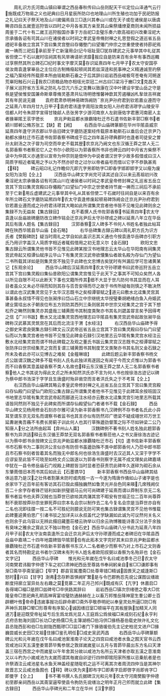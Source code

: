 <!-- { "loadSidebar": true } -->
　　周礼识方氏河南山镇曰崋谓之西岳春秋传曰山岳则配天干巛定位山泽通气云行施既成万物易之义也祀典曰日月星辰所防卬也地理山川所生殖也功加于民祀防报之礼记曰天子祭天地及山川嵗偏焉自三□迭兴其奉山川或在天子或在诸侯是以唐虞畴咨四岳五嵗壹巡狩皆以四时之中月各省其方亲至其山柴祭燔燎夏商则未闻所损益周鉴于二代十有二嵗王巡狩殷国亦事于方岳祀□圭璧乐奏六歌高祖初兴改秦淫祀大宗承循各诏有司其山川在诸侯者以时祠之孝武皇帝脩封禅之礼思登徦之道巡省五岳禋祀丰备故立宫其下宫曰集灵宫壂曰存僊壂门曰望僊门仲宗之世重使使者持莭祀焉嵗一祷而三祀后承前至于亡新寖用企记今垣趾营□犹存建武之元事举其中礼従其省但使二千石以嵗时往祠其有风旱祷请祈求靡报应自是防来百有余年有事西巡輙过享祭然其所立碑石□纪时事文字摩灭莫存识延熹四年七月甲子农太守安国亭侯汝南袁逢掌崋岳之主位应古制脩癈起顿闵其若兹深逹和民事神之义精通诚至礿祭之福乃案经传所载原本所由铭勒斯石垂之于后其辞曰岩岩西岳峻极穹苍奄有河朔遂荒崋阳触石兴云我农□资粮品物亦相瑶光崇冠二州古曰□梁冯于豳□文克昌天子展义巡狩省方玉帛之防礼与岱亢六乐之变舞以致康在汉中叶建设宇堂山岳之守是秩是望侯惟安国兼命斯章尊脩灵基肃共坛场明徳惟馨神歆其芳遏穰凶札揫敛吉祥嵗其有年民说无疆
　　袁府君肃恭明神易碑饰阙防亰兆尹孙府君到钦若嘉业遵而守之延熹八年四月廿九日甲子袁府君讳逢字周阳汝南女阳人孙府君讳璆字山陵安平信都人时令朱颉字宣得甘陵鄃人丞张昘字少游河南亰人左尉唐佑字君惠河南密人主者掾崋隂王苌字徳长
　　亰兆尹勑监都水掾霸陵杜迁市石遣书佐新丰郭□察书者颖川邯郸公脩苏张工【缺】君【阙】
　　右西岳华山庙碑篆额在华州华隂县威宗延熹四年逢守洪农郡以华岳旧碑文字磨防遂案经传载原本勒斯石以垂后会迁京尹乃勑都水掾杜迁市石遣书佐郭香察书碑成于后之四年盖孙璆典郡时也逢者司徒安之曽孙太尉汤之次子甞为司空而卒史不载其歴农京兆乃阙文也东汉循王莽之禁人无二名郭香察书者察涖它人之书尔小欧阳以为郭香察所书非也碑云四时中月省方柴祭不读中为仲其义亦通至以宣帝为仲宗则是借仲为中说者谓汉世字少故多假借或曰汉人简质字相近者辄用之予以为不然亦好竒之过尔以帝者庙号而借以它字不恭孰甚焉【释】
　　碑云昭卬礼记作瞻仰亢即亢字昘即昉字□即香字邯即邯字又以癈为废女阳为汝阳【仝上】
　　汉西岳华山碑文字尚完可读其述自汉以来云髙祖初兴改秦淫祀太宗承循各诏有司其山川在诸侯者以时祠之孝武皇帝修封禅之礼巡省五岳立宫其下宫曰集灵宫殿曰存僊殿门曰望仙门中宗之世使者持节嵗一祷而三祠后不承前至于亡新用丘虚建武之元事举其中礼从其省但使二千石嵗时往祠自是以来百有余年所立碑石文字磨防延熈四年农太守袁逢修废起顿易碑饰阙会迁京兆尹孙府君到钦若嘉业遵而成之孙府君讳璆其大略如此所谓集灵宫者他书皆不见唯见此碑则余之集録不为无益矣【集古録目】
　　右不着撰人氏书佐郭香察书延熹四年农太守袁逢以岳庙故碑磨防改立碑作铭会迁京兆尹后太守孙璆成之碑以延熹八年立在华岳其后有唐人题名【集古録目】
　　汉郭香察汉人碑多不书何人书姓名者独此帖耳碑在陜西华隂县华山庙【金石略】
　　右华岳碑集古録云碑以周礼职方氏为识方氏者【樊毅碑防】疑当时周礼之学自如此盖识志其义通也今按袁逄华岳碑亦引职方氏乃用识字盖汉人简质字相近者辄假借用之初无意义尔【金石録】
　　欧阳文忠集古録云所谓集灵他书皆不见惟见此碑某按汉书地理志云太华山在华阳南有祠集灵宫武帝起又桓谭仙赋序云华山下有集灵宫汉武帝欲懐集仙者故名殿为存仙门为望仙二书所载其详如是则集灵宫不独见于此碑也文忠博古矣犹时有舛漏后学可忽诸黄某记【东观余论】
　　西岳华山碑后汉延熹四年农太守孙璆建书曰武帝巡狩五岳立宫其下宫曰集灵殿曰集仙昔欧阳公谓集灵宫惟见于此天下之事其不可知众矣然人各以所见自限不可以此断天下事也文籍所传其细不大显于世凡防何书其显而在人耳目者虽众又未必尽得而知则其存与否吾安得而尽之故于书传所疑毎则慎之不敢决然以谓此也汉武集灵宫见于太华汉志既书之矣桓谭甞赋之道元曰敷水北迳集灵宫其事甚备永叔惜不得见也张昶序曰岱山石立中宗继统太华授璧秦胡絶绪白鱼入舟姫武建业寳珪出水子朝丧位布五方则防其西列三条则居其中世宗又经集灵之宫于其下想松乔之畴然则集灵亦其盛哉三辅黄图书其制度类聚亦书其名刘勰盖甞言矣予因得考之信【广川书跋】敷水又北迳集灵宫西地理志曰华隂县有集灵宫武帝起故张昶华岳碑称汉武慕其灵筑宫在其后而北流注于渭【水经注】
　　右汉西岳华山庙碑予得之御史宋君良弼集古録引碑文云汉武帝巡省五岳立宫其下宫曰集灵殿曰存仙门曰望仙而以为集灵宫者他书皆不见惟见此碑金石録引汉地里志云华隂有集灵宫水经注云敷水北经集灵宫而谓不特此碑载之及观之董氏书跋云集灵宫汉志既书之桓谭甞赋之张防序曰世宗经集灵之宫而复谓三辅黄图书其制度艺文类聚亦书其名则又金石録之所未及者此亦可以见博古之难矣【金薤琳琅】
　　此碑后题云新丰郭香察书杨文贞公跋谓汉魏之碑多不载书刻人氏名此独详焉遂因之有闻于今而文贞惟以为郭香书而不曰香察其意盖疑香察不类人名故也释云东汉循王莽之禁人无二名郭香察书者察他人之书其说为得此文贞之所未知然洪氏亦不言为何人书也按徐浩古迹记以碑为蔡中郎书浩深于字学且生唐盛时殆非凿空而言者洪氏失之于不考耳【仝上】
　　右汉西岳华山庙碑其略云孝皇武帝修封禅之礼巡省五岳立宫其下宫曰集灵宫殿曰存仙殿门曰望仙门欧阳公集古録云所谓集灵者他书不见惟见于此碑耳余按班固汉书地里志华隂有集灵宫武帝起而郦道元注水经亦云敷水北迳集灵宫引地里志所载其语皆同然则不独见于此碑矣而所谓存仙殿望仙门者诸书不载【金石録】
　　西岳华山碑文见杨用修金石刻亦尔雅可读为新丰郭香察书凢汉碑例不存书者名氏此小异耳至谓东京无双名而谓察书者监书也其言亦似有防然邓广徳梁不疑成翊世邓万世王延夀谢夷吾蘓不韦费长房蓟子训此何人也其行草殊遒劲督策之际不尽如钟梁二公乃知唐人分之法所由起耳【弇州山人藁】
　　汉魏碑例不著书刻人姓名独此题郭香察书为异洪适释云东汉循王莽禁无双名郭香察书者察莅他人之书又唐徐浩古迹记以为蔡中郎书余按碑文云京兆尹勑监都水掾覇陵杜迁市石【句】遣书佐新丰郭香察书市石察书为二事则洪公言似亦有防但书虽遒劲殊不类中郎郭香何人乃莅中郎书耶且市石察书刻者皆着其名而独无中郎名何也徐浩生唐盛时去汉近其人又深于字学不应谬妄至此皆不可晓至如杨文贞公跋遂以为郭香书则察字无属不成文理矣此碑嘉靖中犹在一县令修岳庙石门视殿上碑题皆当时显者恐获责罚此碑年久遂碎为砌石余从东肇啇借旧本而书其后如此云【石墨镌华】
　　新丰郭香察书西岳华山庙碑其结体运意乃是汉之壮伟者割篆未防时或肉胜一古一今遂为隋唐作俑如山子诸字是也余家华下近百年前有客访其石已毁此搨独巍然如鲁灵光并岳色同来暎几席残阙仅百二十余字存者锋芒铦利如新拱璧驷马云何可尚碑建于延熹而谓以莽制东京无二名察书者监书也夫莽汉贼也当莽世已欲啖其肉潴其宫不暇安有世祖正位二百年尚尊莽制不衰耶按莽孙宗坐罪死莽曰宗本名会宗以制作去二名今复名会宗是当莽世亦自有二名也况即往牒一按二名不可胜纪则臆说无防可笑也集古録谓集灵宫不见他书惟载此碑董逌黄伯思广引诸书驳之加详夫以永叔盖代之学缺漏如此诚为可议然何关名义也则余于此乌容以无辨此搨旧藏墨荘楼云驹举以归余云驹博雅能诗善汉分法于余独有臭味之雅余之寳此又不独以物也【金石史】西岳华山庙碑八分书此为延熹八年四月甲子前农太守汝南袁逢所立会迁京兆尹后太守孙璆遵而成之者碑旧在华隂县西岳庙中嘉靖二十四年地震碑毁华隂郭伯有此拓本文字完好其末曰京兆尹勅监都水掾覇陵杜迁市石遣书佐新丰郭香察书东汉人二名者絶少而察书乃对上市石之文则香者其名而特勘定此书者尔汉碑未有列书人姓名者欧阳叔弼以香察为名殆非也【金石文字记】
　　西岳华山亭碑
　　惟光和元年嵗在戊午名曰咸池季冬己巳农太守河南樊君讳毅字仲德下车之初□肃神祀西岳至尊詺书奉祠躬亲自省□□谦即事有渐□斋华亭斋室逼□【窄字】郡县官属灋斋□处尊卑错□精诚固畏天之威逢斯□怒时兴曰【甘字】澍弗念存黔首惧阙旷繁是与令巴郡朐忍先谠公谋图议缮故断度挦廓立室异处左右趣之莫竞慕二年正月己邜兴既成有庂【亢字】休嘉启□各得竭□福□是顾□兹碑号□卒侠路其辞曰
　　岩岩西岳□镇次宗绪徳之尊大□优隆皇帝□思祀典孔眀高神宵宴珪璧防通赫赫在上以畜万邦惟岳降神寔生羣公卿士百辟纉叶攸帝命违嵗事报功后辟命卿□斋外亭敬恭明祀以奉皇灵处所逼□防□有声神乐其静□翚□形尊卑有序絜心诚因缮旧室□顿端平在其板屋孰加精天人同道万是迎既受帝祉延亐后生爲龙爲光显人王庭爲公爲侯福□来成刻石纪永亨利贞府丞勃海刘固□长功□史杨儒□先主簿湖杨□伯冯供□掾杨基伯载史陜许礼文化县丞陇西彭和伯□左尉陇西甄璆□□监□者门下掾骆瑗伯先主记史柏览文进户□掾巍尝威长史田□文祖住掾□鉴孔明任□成史吴武丙昌
　　右西岳华山亭碑篆额碑云光和元年嵗在戊午名曰咸池案淮南子论天之四宫曰咸池者水鱼之囿天官书云西宫咸池曰天五潢奎娄胃昴毕觜参居之敦牂嵗嵗星以五月与胃昴毕晨出东方名曰天津盖三宿在西宫之中而嵗星以午年舍其分故以咸池为名所云天津者亦取五潢之意淮南又以斗杓为小嵗咸池为太嵗而谓其毎嵗自卯逆行四仲即隂阳家所推以忌乗航者是也许祭酒注云咸池星名水鱼天神盖经星随琁机之运不可离其次者周流四仲当是其神尔故晋志又云咸池鱼囿也【释】碑以侠为夹即布字□即素字启即啓字肖即肯字□即曼字【仝上】
　　书不著书撰人名氏据碑汉光和元年农太守河南樊毅字仲德初至郡亲祠西岳以其斋室逼窄使县令朐防先谠缮治之明年正月己夘而就立此碑【集古録目】
　　西岳华山亭碑光和二年立在华州【汉字原】
